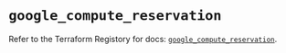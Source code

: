 # `google_compute_reservation`

Refer to the Terraform Registory for docs: [`google_compute_reservation`](https://registry.terraform.io/providers/hashicorp/google/5.0.0/docs/resources/compute_reservation).
